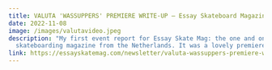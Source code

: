 ```yaml
---
title: VALUTA 'WASSUPPERS' PREMIERE WRITE-UP — Essay Skateboard Magazine
date: 2022-11-08
image: /images/valutavideo.jpeg
description: "My first event report for Essay Skate Mag: the one and only
  skateboarding magazine from the Netherlands. It was a lovely premiere too. "
link: https://essayskatemag.com/newsletter/valuta-wassuppers-premiere-write-up/
---
```

